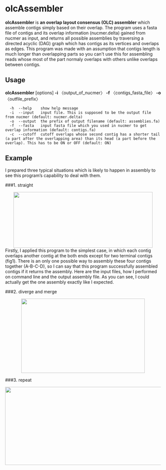 # olcAssembler
**olcAssembler** is **an overlap layout consensus (OLC) assembler** which assemble contigs simply based on their overlap. The program uses a fasta file of contigs and its overlap information (nucmer.delta) gained from nucmer as input, and returns all possible assemblies by traversing a directed acyclic (DAG) graph which has contigs as its vertices and overlaps as edges. This program was made with an assumption that contigs length is much longer than overlapping parts so you can't use this for assembling reads whose most of the part normaly overlaps with others unlike overlaps between contigs. 

## Usage
**olcAssembler** [options] **-i** 〈output_of_nucmer〉 **-f** 〈contigs_fasta_file〉 **-o** 〈outfile_prefix〉
```
  -h  --help    show help message
  -i  --input   input file. This is supposed to be the output file from nucmer (default: nucmer.delta)
  -o  --output  the prefix of output filename (default: assemblies.fa)
  -f  --fasta   input fasta file which you used in nucmer to get overlap information (default: contigs.fa)
  -c  --cutoff  cutoff overlaps whose second contig has a shorter tail (a part after the overlapping area) than its head (a part before the overlap). This has to be ON or OFF (default: ON)
  ```

## Example
 I prepared three typical situations which is likely to happen in assembly to see this program’s capability to deal with them.
 
###1. straight
<div align="center">
<img src="https://upload.wikimedia.org/wikipedia/commons/f/ff/%E3%82%AD%E3%83%A3%E3%83%97%E3%83%81%E3%83%A3.PNG" width="450" height="180" />
</div>
Firstly, I applied this program to the simplest case, in which each contig overlaps another contig at the both ends except for two terminal contigs (fig1). There is an only one possible way to assembly these four contigs together (A-B-C-D), so I can say that this program successfully assembled contigs if it returns the assembly. Here are the input files, how I performed on command line and the output assembly file. As you can see, I could actually get the one assembly exactly like I expected.


###2. diverge and merge
<div align="center">
<img src="https://upload.wikimedia.org/wikipedia/commons/2/29/%E3%82%AD%E3%83%A3%E3%83%97%E3%83%81%E3%83%A32.PNG" width="400" height="240" />
</div>

###3. repeat
<div align="center">
<img src="https://upload.wikimedia.org/wikipedia/commons/2/29/%E3%82%AD%E3%83%A3%E3%83%97%E3%83%81%E3%83%A33.PNG" width="630" height="252" />
</div>


